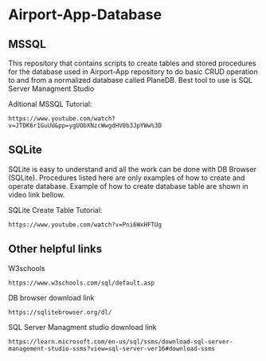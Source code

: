 # Airport-App-Database

## MSSQL
This repository that contains scripts to create tables and stored procedures for the database used in Airport-App repository to do basic CRUD operation to and from a normalized database called PlaneDB. 
Best tool to use is SQL Server Managment Studio

Aditional MSSQL Tutorial:

```
https://www.youtube.com/watch?v=JTDK6r1GuUU&pp=ygUObXNzcWwgdHV0b3JpYWw%3D
```

## SQLite

SQLite is easy to understand and all the work can be done with DB Browser (SQLite). Procedures listed here are only examples of how to create and operate database. Example of how to create database table are shown in video link bellow.

SQLite Create Table Tutorial:

```
https://www.youtube.com/watch?v=Pni6WxHFTUg
```

## Other helpful links

W3schools 
```
https://www.w3schools.com/sql/default.asp
```

DB browser download link
```
https://sqlitebrowser.org/dl/
```

SQL Server Managment studio download link
```
https://learn.microsoft.com/en-us/sql/ssms/download-sql-server-management-studio-ssms?view=sql-server-ver16#download-ssms
```




